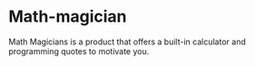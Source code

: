 # Math-magician
Math Magicians is a product that offers a built-in calculator and programming quotes to motivate you.
